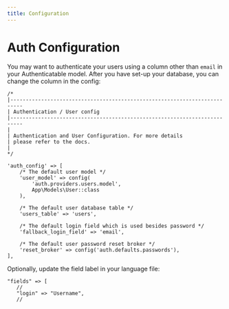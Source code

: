 ```yaml
---
title: Configuration
---
```


# Auth Configuration

You may want to authenticate your users using a column other than `email` in
your Authenticatable model. After you have set-up your database, you can change the column in the config:

```php:no-line-numbers
/*
|--------------------------------------------------------------------------
| Authentication / User config
|--------------------------------------------------------------------------
|
| Authentication and User Configuration. For more details 
| please refer to the docs.
|
*/

'auth_config' => [
    /* The default user model */
    'user_model' => config(
        'auth.providers.users.model',
        App\Models\User::class
    ),
    
    /* The default user database table */
    'users_table' => 'users',
    
    /* The default login field which is used besides password */
    'fallback_login_field' => 'email',
    
    /* The default user password reset broker */
    'reset_broker' => config('auth.defaults.passwords'),
],

```

Optionally, update the field label in your language file:

```php:no-line-numbers
"fields" => [
   //
   "login" => "Username",
   //
```
